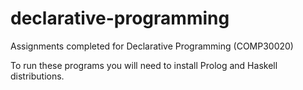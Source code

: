 # declarative-programming

Assignments completed for Declarative Programming (COMP30020)

To run these programs you will need to install Prolog and Haskell distributions.
